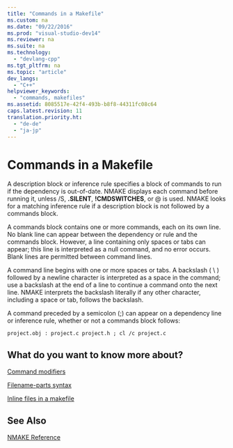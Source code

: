```yaml
---
title: "Commands in a Makefile"
ms.custom: na
ms.date: "09/22/2016"
ms.prod: "visual-studio-dev14"
ms.reviewer: na
ms.suite: na
ms.technology: 
  - "devlang-cpp"
ms.tgt_pltfrm: na
ms.topic: "article"
dev_langs: 
  - "C++"
helpviewer_keywords: 
  - "commands, makefiles"
ms.assetid: 8085517e-42f4-493b-b8f8-44311fc08c64
caps.latest.revision: 11
translation.priority.ht: 
  - "de-de"
  - "ja-jp"
---
```

# Commands in a Makefile
A description block or inference rule specifies a block of commands to run if the dependency is out-of-date. NMAKE displays each command before running it, unless /S, **.SILENT**, **!CMDSWITCHES**, or @ is used. NMAKE looks for a matching inference rule if a description block is not followed by a commands block.  
  
 A commands block contains one or more commands, each on its own line. No blank line can appear between the dependency or rule and the commands block. However, a line containing only spaces or tabs can appear; this line is interpreted as a null command, and no error occurs. Blank lines are permitted between command lines.  
  
 A command line begins with one or more spaces or tabs. A backslash ( \ ) followed by a newline character is interpreted as a space in the command; use a backslash at the end of a line to continue a command onto the next line. NMAKE interprets the backslash literally if any other character, including a space or tab, follows the backslash.  
  
 A command preceded by a semicolon (;) can appear on a dependency line or inference rule, whether or not a commands block follows:  
  
```  
project.obj : project.c project.h ; cl /c project.c  
```  
  
## What do you want to know more about?  
 [Command modifiers](../VS_csharp/command-modifiers.md)  
  
 [Filename-parts syntax](../VS_csharp/filename-parts-syntax.md)  
  
 [Inline files in a makefile](../VS_csharp/inline-files-in-a-makefile.md)  
  
## See Also  
 [NMAKE Reference](../VS_csharp/nmake-reference.md)